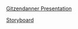 
[Gitzendanner Presentation](https://www.dropbox.com/home/DataStoryArt/elli/DataStory?preview=DataWarsStoryboardUpdated.pdf)

[Storyboard](https://docs.google.com/document/d/18QWvsNZz4n_SIPzxmzpOAv4_TbOSL5zcVMEWT-WmJ3M/edit)

